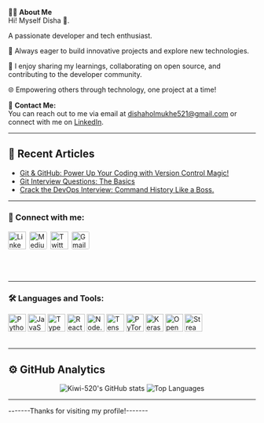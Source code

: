👨‍💻 **About Me**  
Hi! Myself Disha 🥝.

A passionate developer and tech enthusiast.

🚀 Always eager to build innovative projects and explore new technologies.

📝 I enjoy sharing my learnings, collaborating on open source, and contributing to the developer community.

🌐 Empowering others through technology, one project at a time!

📧 **Contact Me:**  
You can reach out to me via email at [dishaholmukhe521@gmail.com](mailto:dishaholmukhe521@gmail.com) or connect with me on [LinkedIn](https://www.linkedin.com/in/dishaholmukhe/).

---

## 📰 Recent Articles

- [Git & GitHub: Power Up Your Coding with Version Control Magic!](https://medium.com/@Disha520/git-github-power-up-your-coding-with-version-control-magic-9d1e2fc73ad5)
- [Git Interview Questions: The Basics](https://medium.com/@Disha520/git-interview-questions-the-basics-7c1528eb9663) 
- [Crack the DevOps Interview: Command History Like a Boss.](https://medium.com/@Disha520/demystifying-the-devops-interview-a-breakdown-of-shell-commands-912687064f8b)

---

### 🤝 Connect with me:

<a href="https://www.linkedin.com/in/dishaholmukhe/" target="_blank"><img src="https://cdn.jsdelivr.net/gh/devicons/devicon/icons/linkedin/linkedin-original.svg" width="36px" alt="LinkedIn"/></a>
<a href="https://medium.com/@Disha520" target="_blank"><img src="https://cdn.jsdelivr.net/gh/simple-icons/simple-icons/icons/medium.svg" width="36px" alt="Medium" style="background:#fff; border-radius: 6px; padding:3px;"/></a>
<a href="https://x.com/dishaholmukhe04" target="_blank"><img src="https://cdn.jsdelivr.net/gh/devicons/devicon/icons/twitter/twitter-original.svg" width="36px" alt="Twitter"/></a>
<a href="mailto:dishaholmukhe521@gmail.com"><img src="https://cdn.jsdelivr.net/gh/simple-icons/simple-icons/icons/gmail.svg" width="36px" alt="Gmail" style="background:#fff; border-radius: 6px; padding:3px;"/></a>

<br/>
<br/>

---

### 🛠️ Languages and Tools:

<span>
  <img src="https://cdn.jsdelivr.net/gh/devicons/devicon/icons/python/python-original.svg" width="36px" alt="Python"/>
  <img src="https://cdn.jsdelivr.net/gh/devicons/devicon/icons/javascript/javascript-original.svg" width="36px" alt="JavaScript"/>
  <img src="https://cdn.jsdelivr.net/gh/devicons/devicon/icons/typescript/typescript-original.svg" width="36px" alt="TypeScript"/>
  <img src="https://cdn.jsdelivr.net/gh/devicons/devicon/icons/react/react-original.svg" width="36px" alt="React"/>
  <img src="https://cdn.jsdelivr.net/gh/devicons/devicon/icons/nodejs/nodejs-original.svg" width="36px" alt="Node.js"/>
  <img src="https://cdn.jsdelivr.net/gh/devicons/devicon/icons/tensorflow/tensorflow-original.svg" width="36px" alt="TensorFlow"/>
  <img src="https://cdn.jsdelivr.net/gh/devicons/devicon/icons/pytorch/pytorch-original.svg" width="36px" alt="PyTorch"/>
  <img src="https://cdn.jsdelivr.net/gh/devicons/devicon/icons/keras/keras-original.svg" width="36px" alt="Keras"/>
  <img src="https://cdn.jsdelivr.net/gh/devicons/devicon/icons/opencv/opencv-original.svg" width="36px" alt="OpenCV"/>
  <img src="https://cdn.jsdelivr.net/gh/devicons/devicon/icons/streamlit/streamlit-original.svg" width="36px" alt="Streamlit"/>
</span>

<br/>
<br/>

---

## ⚙️ **GitHub Analytics**

<p align="center">
  <img src="https://github-readme-stats.vercel.app/api?username=Kiwi-520&show_icons=true&theme=radical" alt="Kiwi-520's GitHub stats" />
  <img src="https://github-readme-stats.vercel.app/api/top-langs/?username=Kiwi-520&layout=compact&theme=radical" alt="Top Languages" />
</p>

---

-------Thanks for visiting my profile!-------

